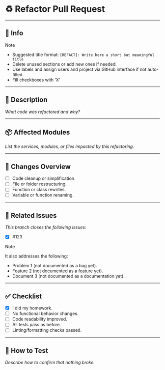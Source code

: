 # ♻️ Refactor Pull Request

---

## 👀 Info

> [!NOTE]
>
> - Suggested title format: `[REFACT]: Write here a short but meaningful title`
> - Delete unused sections or add new ones if needed.
> - Use labels and assign users and project via GitHub interface if not auto-filled.
> - Fill checkboxes with 'X'

---

## 📄 Description

_What code was refactored and why?_

---

## 📦 Affected Modules

_List the services, modules, or files impacted by this refactoring._

---

## 🔀 Changes Overview

- [ ] Code cleanup or simplification.
- [ ] File or folder restructuring.
- [ ] Function or class rewrites.
- [ ] Variable or function renaming.

---

## 🔗 Related Issues

_This branch closes the following issues:_

- [X] #123

> [!NOTE]
>
> It also addresses the following:
>
> - Problem 1 (not documented as a bug yet).
> - Feature 2 (not documented as a feature yet).
> - Document 3 (not documented as a documentation yet).

---

## ✅ Checklist

- [X] I did my homework.
- [ ] No functional behavior changes.
- [ ] Code readability improved.
- [ ] All tests pass as before.
- [ ] Linting/formatting checks passed.

---

## 🧪 How to Test

_Describe how to confirm that nothing broke._
